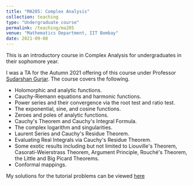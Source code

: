 ```yaml
---
title: "MA205: Complex Analysis"
collection: teaching
type: "Undergraduate course"
permalink: /teaching/ma205
venue: "Mathematics Department, IIT Bombay"
date: 2021-09-08
---
```


This is an introductory course in Complex Analysis for undergraduates in their sophomore year. 

I was a TA for the Autumn 2021 offering of this course under Professor [Sudarshan Gurjar](http://www.math.iitb.ac.in/~sgurjar/). The course covers the following. 

* Holomorphic and analytic functions.
* Cauchy-Riemann equations and harmonic functions. 
* Power series and their convergence via the root test and ratio test. 
* The exponential, sine, and cosine functions.
* Zeroes and poles of analytic functions.
* Cauchy's Theorem and Cauchy's Integral Formula. 
* The complex logarithm and singularities.
* Laurent Series and Cauchy's Residue Theorem.
* Evaluating Real Integrals via Cauchy's Residue Theorem.
* Some exotic results including but not limited to Liouville's Theorem, Casorati-Weierstrass Theorem, Argument Principle, Rouché's Theorem, the Little and Big Picard Theorems.
* Conformal mappings.

My solutions for the tutorial problems can be viewed [here](https://ishankapnadak.github.io/files/ma205-tut-solutions.pdf)